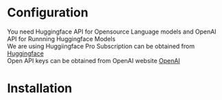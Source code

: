 # Configuration
You need Huggingface API for Opensource Language models and OpenAI API for Runnning Huggingface Models <br>
We are using Huggiingface Pro Subscription can be obtained from [Huggingface](https://huggingface.co/blog/inference-pro) <br>
Open API keys can be obtained from OpenAI website [OpenAI](https://openai.com/) <br>

# Installation
